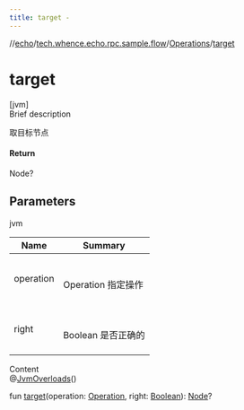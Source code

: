 ```yaml
---
title: target -
---
```

//[echo](../../index.md)/[tech.whence.echo.rpc.sample.flow](../index.md)/[Operations](index.md)/[target](target.md)



# target  
[jvm]  
Brief description  


取目标节点



#### Return  


Node?



## Parameters  
  
jvm  
  
|  Name|  Summary| 
|---|---|
| operation| <br><br>Operation 指定操作<br><br>
| right| <br><br>Boolean 是否正确的<br><br>
  
  
Content  
@[JvmOverloads](https://kotlinlang.org/api/latest/jvm/stdlib/kotlin.jvm/-jvm-overloads/index.html)()  
  
fun [target](target.md)(operation: [Operation](../-operation/index.md), right: [Boolean](https://kotlinlang.org/api/latest/jvm/stdlib/kotlin/-boolean/index.html)): [Node](../-node/index.md)?  



